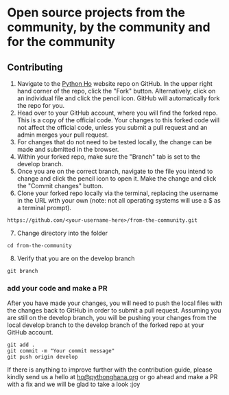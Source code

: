 # Open source projects from the community, by the community and for the community

## Contributing

1. Navigate to the [Python Ho](https://github.com/hopythonusergroup/from-the-community) website repo on GitHub. In the upper right hand corner of the repo, click the "Fork" button. Alternatively, click on an individual file and click the pencil icon. GitHub will automatically fork the repo for you.
2. Head over to your GitHub account, where you will find the forked repo. This is a copy of the official code. Your changes to this forked code will not affect the official code, unless you submit a pull request and an admin merges your pull request.
3. For changes that do not need to be tested locally, the change can be made and submitted in the browser.
4. Within your forked repo, make sure the "Branch" tab is set to the develop branch.
5. Once you are on the correct branch, navigate to the file you intend to change and click the pencil icon to open it. Make the change and click the "Commit changes" button.
6. Clone your forked repo locally via the terminal, replacing the username in the URL with your own (note: not all operating systems will use a $ as a terminal prompt).
```
https://github.com/<your-username-here>/from-the-community.git
```
7. Change directory into the folder
```
cd from-the-community
```
8. Verify that you are on the develop branch
```
git branch
```

### add your code and make a PR

After you have made your changes, you will need to push the local files with the changes back to GitHub in order to submit a pull request. Assuming you are still on the develop branch, you will be pushing your changes from the local develop branch to the develop branch of the forked repo at your GitHub account.

```
git add .
git commit -m "Your commit message"
git push origin develop
```

If there is anything to improve further with the contribution guide, please kindly send us a hello at <ho@pythonghana.org> or go ahead and make a PR with a fix and we will be glad to take a look :joy
